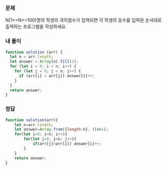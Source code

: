 ### 문제
N(1<=N<=100)명의 학생의 국어점수가 입력되면 각 학생의 등수를 입력된 순서대로 출력하는 프로그램을 작성하세요.

### 내 풀이
```js
function solution (arr) {
  let n = arr.length;
  let answer = Array(n).fill(1);
  for (let i = 0; i < n; i++) {
    for (let j = 0; j < n; j++) {
      if (arr[i] < arr[j]) answer[i]++;
    }
  }
  return answer;
}
```

### 정답
```js
function solution(arr){  
    let n=arr.length;
    let answer=Array.from({length:n}, ()=>1);
    for(let i=0; i<n; i++){
        for(let j=0; j<n; j++){
            if(arr[j]>arr[i]) answer[i]++;
        }
    }             
    return answer;
}
```
